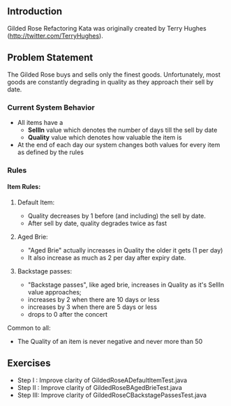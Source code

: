 ## Introduction

Gilded Rose Refactoring Kata was originally created by Terry Hughes (http://twitter.com/TerryHughes).

## Problem Statement

The Gilded Rose buys and sells only the finest goods. Unfortunately, most goods are constantly degrading in quality as
they approach their sell by date.

### Current System Behavior

- All items have a
    - **SellIn** value which denotes the number of days till the sell by date
    - **Quality** value which denotes how valuable the item is
- At the end of each day our system changes both values for every item as defined by the rules

### Rules

#### Item Rules:

1. Default Item:
    - Quality decreases by 1 before (and including) the sell by date.
    - After sell by date, quality degrades twice as fast

2. Aged Brie:
    - "Aged Brie" actually increases in Quality the older it gets (1 per day)
    - It also increase as much as 2 per day after expiry date.
3. Backstage passes:
    - "Backstage passes", like aged brie, increases in Quality as it's SellIn value approaches;
    - increases by 2 when there are 10 days or less
    - increases by 3 when there are 5 days or less
    - drops to 0 after the concert

Common to all:
- The Quality of an item is never negative and never more than 50

## Exercises

- Step I  : Improve clarity of GildedRoseADefaultItemTest.java
- Step II : Improve clarity of GildedRoseBAgedBrieTest.java
- Step III: Improve clarity of GildedRoseCBackstagePassesTest.java